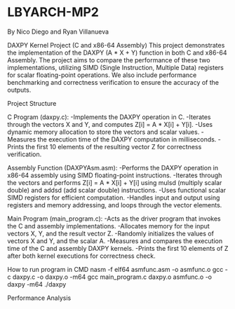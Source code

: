 # LBYARCH-MP2
By Nico Diego and Ryan Villanueva

DAXPY Kernel Project (C and x86-64 Assembly)
This project demonstrates the implementation of the DAXPY (A * X + Y) function in both C and x86-64 Assembly. The project aims to compare the performance of these two implementations, utilizing SIMD (Single Instruction, Multiple Data) registers for scalar floating-point operations. We also include performance benchmarking and correctness verification to ensure the accuracy of the outputs.

Project Structure

C Program (daxpy.c):
	-Implements the DAXPY operation in C.
	-Iterates through the vectors X and Y, and computes Z[i] = A * X[i] + Y[i].
	-Uses dynamic memory allocation to store the vectors and scalar values.
	-Measures the execution time of the DAXPY computation in milliseconds.
	-Prints the first 10 elements of the resulting vector Z for correctness verification.

Assembly Function (DAXPYAsm.asm):
	-Performs the DAXPY operation in x86-64 assembly using SIMD floating-point instructions.
	-Iterates through the vectors and performs Z[i] = A * X[i] + Y[i] using mulsd (multiply scalar double) and addsd (add scalar double) instructions.
	-Uses functional scalar SIMD registers for efficient computation.
	-Handles input and output using registers and memory addressing, and loops through the vector elements.

Main Program (main_program.c):
	-Acts as the driver program that invokes the C and assembly implementations.
	-Allocates memory for the input vectors X, Y, and the result vector Z.
	-Randomly initializes the values of vectors X and Y, and the scalar A.
	-Measures and compares the execution time of the C and assembly DAXPY kernels.
	-Prints the first 10 elements of Z after both kernel executions for correctness check.

How to run program in CMD
nasm -f elf64 asmfunc.asm -o asmfunc.o
gcc -c daxpy.c -o daxpy.o -m64
gcc main_program.c daxpy.o asmfunc.o -o daxpy -m64
./daxpy

Performance Analysis
